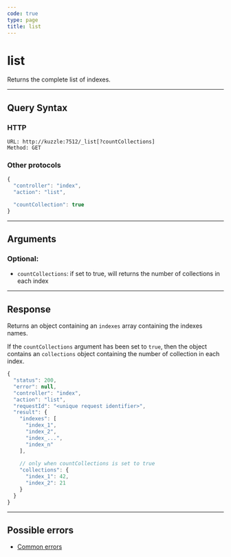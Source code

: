 ```yaml
---
code: true
type: page
title: list
---
```


# list



Returns the complete list of indexes.

---

## Query Syntax

### HTTP

```http
URL: http://kuzzle:7512/_list[?countCollections]
Method: GET
```

### Other protocols

```js
{
  "controller": "index",
  "action": "list",

  "countCollection": true
}
```

---

## Arguments

### Optional:

- `countCollections`: if set to true, will returns the number of collections in each index

---

## Response

Returns an object containing an `indexes` array containing the indexes names.  

If the `countCollections` argument has been set to `true`, then the object contains an `collections` object containing the number of collection in each index.

```js
{
  "status": 200,
  "error": null,
  "controller": "index",
  "action": "list",
  "requestId": "<unique request identifier>",
  "result": {
    "indexes": [
      "index_1",
      "index_2",
      "index_...",
      "index_n"
    ],
    
    // only when countCollections is set to true
    "collections": {
      "index_1": 42,
      "index_2": 21
    }
  }
}
```

---

## Possible errors

- [Common errors](/core/2/api/essentials/error-handling#common-errors)

